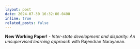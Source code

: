 ```yaml
---
layout: post
date: 2024-07-30 16:32:00-0400
inline: true
related_posts: false
---
```


 **New Working Paper!** -  *Inter-state development and disparity: An unsupervised learning approach* with Rajendran Narayanan.
